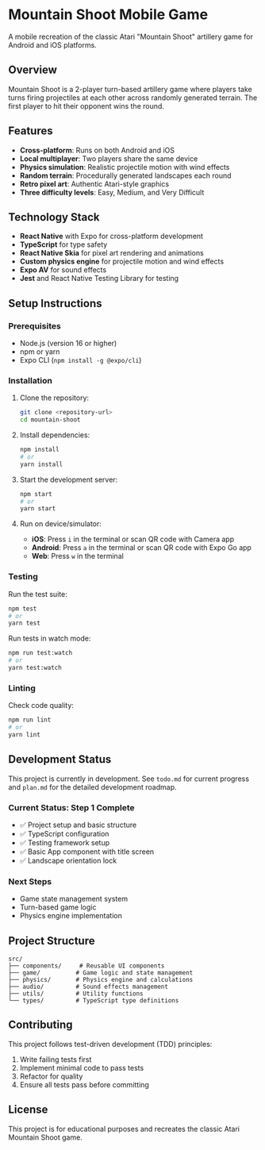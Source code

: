 # Mountain Shoot Mobile Game

A mobile recreation of the classic Atari "Mountain Shoot" artillery game for Android and iOS platforms.

## Overview

Mountain Shoot is a 2-player turn-based artillery game where players take turns firing projectiles at each other across randomly generated terrain. The first player to hit their opponent wins the round.

## Features

- **Cross-platform**: Runs on both Android and iOS
- **Local multiplayer**: Two players share the same device
- **Physics simulation**: Realistic projectile motion with wind effects
- **Random terrain**: Procedurally generated landscapes each round
- **Retro pixel art**: Authentic Atari-style graphics
- **Three difficulty levels**: Easy, Medium, and Very Difficult

## Technology Stack

- **React Native** with Expo for cross-platform development
- **TypeScript** for type safety
- **React Native Skia** for pixel art rendering and animations
- **Custom physics engine** for projectile motion and wind effects
- **Expo AV** for sound effects
- **Jest** and React Native Testing Library for testing

## Setup Instructions

### Prerequisites

- Node.js (version 16 or higher)
- npm or yarn
- Expo CLI (`npm install -g @expo/cli`)

### Installation

1. Clone the repository:
   ```bash
   git clone <repository-url>
   cd mountain-shoot
   ```

2. Install dependencies:
   ```bash
   npm install
   # or
   yarn install
   ```

3. Start the development server:
   ```bash
   npm start
   # or
   yarn start
   ```

4. Run on device/simulator:
   - **iOS**: Press `i` in the terminal or scan QR code with Camera app
   - **Android**: Press `a` in the terminal or scan QR code with Expo Go app
   - **Web**: Press `w` in the terminal

### Testing

Run the test suite:
```bash
npm test
# or
yarn test
```

Run tests in watch mode:
```bash
npm run test:watch
# or
yarn test:watch
```

### Linting

Check code quality:
```bash
npm run lint
# or
yarn lint
```

## Development Status

This project is currently in development. See `todo.md` for current progress and `plan.md` for the detailed development roadmap.

### Current Status: Step 1 Complete
- ✅ Project setup and basic structure
- ✅ TypeScript configuration
- ✅ Testing framework setup
- ✅ Basic App component with title screen
- ✅ Landscape orientation lock

### Next Steps
- Game state management system
- Turn-based game logic
- Physics engine implementation

## Project Structure

```
src/
├── components/     # Reusable UI components
├── game/          # Game logic and state management
├── physics/       # Physics engine and calculations
├── audio/         # Sound effects management
├── utils/         # Utility functions
└── types/         # TypeScript type definitions
```

## Contributing

This project follows test-driven development (TDD) principles:
1. Write failing tests first
2. Implement minimal code to pass tests
3. Refactor for quality
4. Ensure all tests pass before committing

## License

This project is for educational purposes and recreates the classic Atari Mountain Shoot game.
